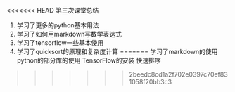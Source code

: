 <<<<<<< HEAD
第三次课堂总结

1. 学习了更多的python基本用法
2. 学习了如何用markdown写数学表达式
3. 学习了tensorflow一些基本使用
4. 学习了quicksort的原理和复杂度计算
=======
学习了markdown的使用
python的部分库的使用
TensorFlow的安装
快速排序
>>>>>>> 2beedc8cd1a2f702e0397c70ef831058f20bb3c3
